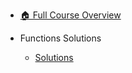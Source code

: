 - [🏠 Full Course Overview](/README)


- Functions   Solutions
  - [Solutions](./Solutions.md "Solutions")
